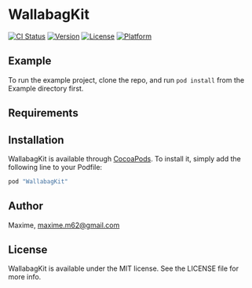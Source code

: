 # WallabagKit

[![CI Status](http://img.shields.io/travis/Maxime/WallabagKit.svg?style=flat)](https://travis-ci.org/Maxime/WallabagKit)
[![Version](https://img.shields.io/cocoapods/v/WallabagKit.svg?style=flat)](http://cocoapods.org/pods/WallabagKit)
[![License](https://img.shields.io/cocoapods/l/WallabagKit.svg?style=flat)](http://cocoapods.org/pods/WallabagKit)
[![Platform](https://img.shields.io/cocoapods/p/WallabagKit.svg?style=flat)](http://cocoapods.org/pods/WallabagKit)

## Example

To run the example project, clone the repo, and run `pod install` from the Example directory first.

## Requirements

## Installation

WallabagKit is available through [CocoaPods](http://cocoapods.org). To install
it, simply add the following line to your Podfile:

```ruby
pod "WallabagKit"
```

## Author

Maxime, maxime.m62@gmail.com

## License

WallabagKit is available under the MIT license. See the LICENSE file for more info.
